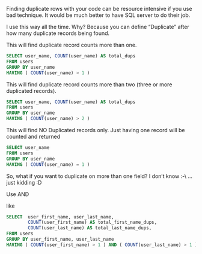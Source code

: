 Finding duplicate rows with your code can be resource intensive if you use bad technique. It would be much better to have SQL server to do their job.

I use this way all the time.
Why? Because you can define “Duplicate” after how many duplicate records being found.

This will find duplicate record counts more than one.

````sql
SELECT user_name, COUNT(user_name) AS total_dups
FROM users
GROUP BY user_name
HAVING ( COUNT(user_name) > 1 )
````

This will find duplicate record counts more than two (three or more duplicated records).

````sql
SELECT user_name, COUNT(user_name) AS total_dups
FROM users
GROUP BY user_name
HAVING ( COUNT(user_name) > 2 )
````

This will find NO Duplicated records only. Just having one record will be counted and returned

````sql
SELECT user_name
FROM users
GROUP BY user_name
HAVING ( COUNT(user_name) = 1 )
````

So, what if you want to duplicate on more than one field?
I don’t know :-\  ... just kidding :D

Use AND

like
````sql
SELECT  user_first_name, user_last_name,
        COUNT(user_first_name) AS total_first_name_dups,
        COUNT(user_last_name) AS total_last_name_dups,
FROM users
GROUP BY user_first_name, user_last_name
HAVING ( COUNT(user_first_name) > 1 ) AND ( COUNT(user_last_name) > 1 )
````

